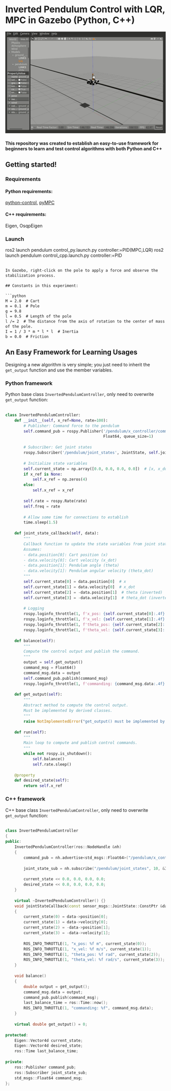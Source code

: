 # Inverted Pendulum Control with LQR, MPC in Gazebo (Python, C++)

<p align="center">
  <img src="https://github.com/Radiance-nt/Cart_Pole_Inverted_Pendulum_Control/blob/os/invpend.gif?raw=true">
</p>


#### This repository was created to establish an easy-to-use framework for beginners to learn and test control algorithms with both Python and C++

## Getting started!

### Requirements

#### Python requirements:

[python-control](https://github.com/python-control/python-control), [pyMPC](https://github.com/forgi86/pyMPC)

#### C++ requirements:

Eigen, OsqpEigen

### Launch

ros2 launch pendulum control_py.launch.py controller:=PID(MPC,LQR)
ros2 launch pendulum control_cpp.launch.py controller:=PID

```

In Gazebo, right-click on the pole to apply a force and observe the stabilization process.

## Constants in this experiment:

```python
M = 2.0  # Cart
m = 0.1  # Pole
g = 9.8
l = 0.5  # Length of the pole
l /= 2  # The distance from the axis of rotation to the center of mass of the pole.
I = 1 / 3 * m * l * l  # Inertia
b = 0.0  # Friction
```

## An Easy Framework for Learning Usages

Designing a new algorithm is very simple; you just need to inherit the `get_output` function and use the member variables.

### Python framework

Python base class `InvertedPendulumController`, only need to overwrite `get_output` function:

```python

class InvertedPendulumController:
    def __init__(self, x_ref=None, rate=100):
        # Publisher: Command force to the pendulum
        self.command_pub = rospy.Publisher('/pendulum/x_controller/command',
                                           Float64, queue_size=1)

        # Subscriber: Get joint states
        rospy.Subscriber('/pendulum/joint_states', JointState, self.joint_state_callback, queue_size=1)

        # Initialize state variables
        self.current_state = np.array([0.0, 0.0, 0.0, 0.0])  # [x, x_dot, theta, theta_dot]
        if x_ref is None:
            self.x_ref = np.zeros(4)
        else:
            self.x_ref = x_ref

        self.rate = rospy.Rate(rate)
        self.freq = rate

        # Allow some time for connections to establish
        time.sleep(1.5)

    def joint_state_callback(self, data):
        """
        Callback function to update the state variables from joint states.
        Assumes:
        - data.position[0]: Cart position (x)
        - data.velocity[0]: Cart velocity (x_dot)
        - data.position[1]: Pendulum angle (theta)
        - data.velocity[1]: Pendulum angular velocity (theta_dot)
        """
        self.current_state[0] = data.position[0]  # x
        self.current_state[1] = data.velocity[0]  # x_dot
        self.current_state[2] = -data.position[1]  # theta (inverted)
        self.current_state[3] = -data.velocity[1]  # theta_dot (inverted)

        # Logging
        rospy.loginfo_throttle(1, f'x_pos: {self.current_state[0]:.4f} m')
        rospy.loginfo_throttle(1, f'x_vel: {self.current_state[1]:.4f} m/s')
        rospy.loginfo_throttle(1, f'theta_pos: {self.current_state[2]:.4f} rad')
        rospy.loginfo_throttle(1, f'theta_vel: {self.current_state[3]:.4f} rad/s')

    def balance(self):
        """
        Compute the control output and publish the command.
        """
        output = self.get_output()
        command_msg = Float64()
        command_msg.data = output
        self.command_pub.publish(command_msg)
        rospy.loginfo_throttle(1, f'commanding: {command_msg.data:.4f}')

    def get_output(self):
        """
        Abstract method to compute the control output.
        Must be implemented by derived classes.
        """
        raise NotImplementedError("get_output() must be implemented by subclass")

    def run(self):
        """
        Main loop to compute and publish control commands.
        """
        while not rospy.is_shutdown():
            self.balance()
            self.rate.sleep()

    @property
    def desired_state(self):
        return self.x_ref

```

### C++ framework

C++ base class `InvertedPendulumController`, only need to overwrite `get_output` function:

```cpp

class InvertedPendulumController
{
public:
    InvertedPendulumController(ros::NodeHandle &nh)
    {
        command_pub = nh.advertise<std_msgs::Float64>("/pendulum/x_controller/command", 10);

        joint_state_sub = nh.subscribe("/pendulum/joint_states", 10, &InvertedPendulumController::jointStateCallback, this);

        current_state << 0.0, 0.0, 0.0, 0.0;
        desired_state << 0.0, 0.0, 0.0, 0.0;
    }

    virtual ~InvertedPendulumController() {}
    void jointStateCallback(const sensor_msgs::JointState::ConstPtr &data)
    {
        current_state(0) = data->position[0];
        current_state(1) = data->velocity[0];
        current_state(2) = -data->position[1];
        current_state(3) = -data->velocity[1];

        ROS_INFO_THROTTLE(1, "x_pos: %f m", current_state(0));
        ROS_INFO_THROTTLE(1, "x_vel: %f m/s", current_state(1));
        ROS_INFO_THROTTLE(1, "theta_pos: %f rad", current_state(2));
        ROS_INFO_THROTTLE(1, "theta_vel: %f rad/s", current_state(3));
    }

    void balance()
    {
        double output = get_output();
        command_msg.data = output;
        command_pub.publish(command_msg);
        last_balance_time = ros::Time::now();
        ROS_INFO_THROTTLE(1, "commanding: %f", command_msg.data);
    }

    virtual double get_output() = 0;

protected:
    Eigen::Vector4d current_state;
    Eigen::Vector4d desired_state;
    ros::Time last_balance_time;

private:
    ros::Publisher command_pub;
    ros::Subscriber joint_state_sub;
    std_msgs::Float64 command_msg;
};
```